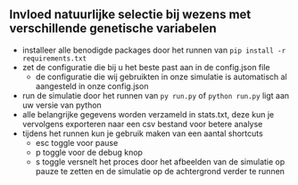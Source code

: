 ## Invloed natuurlijke selectie bij wezens met verschillende genetische variabelen ##
- installeer alle benodigde packages door het runnen van `pip install -r requirements.txt`
- zet de configuratie die bij u het beste past aan in de config.json file
    - de configuratie die wij gebruikten in onze simulatie is automatisch al aangesteld in onze config.json
- run de simulatie door het runnen van `py run.py` of `python run.py` ligt aan uw versie van python
- alle belangrijke gegevens worden verzameld in stats.txt, deze kun je vervolgens exporteren naar een csv bestand voor betere analyse
- tijdens het runnen kun je gebruik maken van een aantal shortcuts
    - esc toggle voor pause
    - p toggle voor de debug knop
    - s toggle versnelt het proces door het afbeelden van de simulatie op pauze te zetten en de simulatie op de achtergrond verder te runnen 